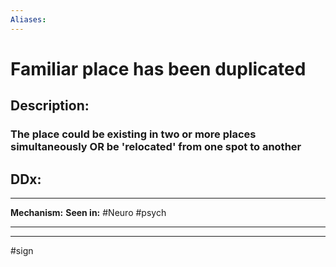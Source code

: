 ```yaml
---
Aliases:
---
```

# Familiar place has been duplicated
## Description:
### The place could be existing in two or more places simultaneously OR be 'relocated' from one spot to another 
## DDx:

---
**Mechanism:**
**Seen in:** #Neuro #psych 

---


---
#sign 